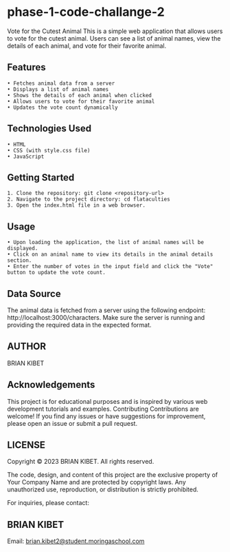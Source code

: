 # phase-1-code-challange-2

 Vote for the Cutest Animal
This is a simple web application that allows users to vote for the cutest animal. Users can see a list of animal names, view the details of each animal, and vote for their favorite animal.
## Features
    • Fetches animal data from a server
    • Displays a list of animal names
    • Shows the details of each animal when clicked
    • Allows users to vote for their favorite animal
    • Updates the vote count dynamically
## Technologies Used
    • HTML
    • CSS (with style.css file)
    • JavaScript
## Getting Started
    1. Clone the repository: git clone <repository-url>
    2. Navigate to the project directory: cd flataculties
    3. Open the index.html file in a web browser.
## Usage
    • Upon loading the application, the list of animal names will be displayed.
    • Click on an animal name to view its details in the animal details section.
    • Enter the number of votes in the input field and click the "Vote" button to update the vote count.
## Data Source
The animal data is fetched from a server using the following endpoint: http://localhost:3000/characters. Make sure the server is running and providing the required data in the expected format.


## AUTHOR
BRIAN KIBET

## Acknowledgements
This project is for educational purposes and is inspired by various web development tutorials and examples.
Contributing
Contributions are welcome! If you find any issues or have suggestions for improvement, please open an issue or submit a pull request.


## LICENSE
Copyright © 2023 BRIAN KIBET. All rights reserved.

The code, design, and content of this project are the exclusive property of Your Company Name and are protected by copyright laws. Any unauthorized use, reproduction, or distribution is strictly prohibited.

For inquiries, please contact:

## BRIAN KIBET
Email: brian.kibet2@student.moringaschool.com



